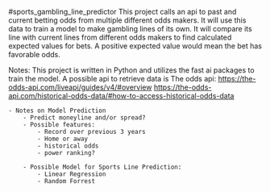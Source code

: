#sports_gambling_line_predictor
This project calls an api to past and current betting odds from multiple different odds makers. It will use this data to train a model to make gambling lines of its own. It will compare its line with current lines from different odds makers to find calculated expected values for bets. A positive expected value would mean the bet has favorable odds.

Notes: 
This project is written in Python and utilizes the fast ai packages to train the model. A possible api to retrieve data is The odds api:
    https://the-odds-api.com/liveapi/guides/v4/#overview 
    https://the-odds-api.com/historical-odds-data/#how-to-access-historical-odds-data

    - Notes on Model Prediction
        - Predict moneyline and/or spread?
        - Possible features:
            - Record over previous 3 years
            - Home or away
            - historical odds
            - power ranking?

        - Possible Model for Sports Line Prediction:
            - Linear Regression 
            - Random Forrest
